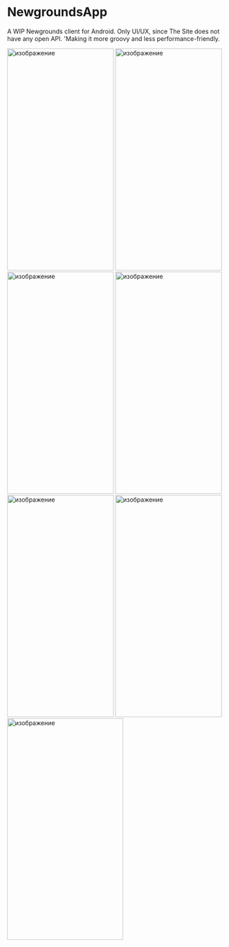 # NewgroundsApp
A WIP Newgrounds client for Android. Only UI/UX, since The Site does not have any open API. 'Making it more groovy and less performance-friendly.


<img width="246" height="512" alt="изображение" src="https://github.com/user-attachments/assets/00996a05-1ae4-4e53-be5c-b100ce909e36" />  
<img width="246" height="512" alt="изображение" src="https://github.com/user-attachments/assets/b2cebb47-100f-4121-a784-688ba4d74356" />  
<img width="246" height="512" alt="изображение" src="https://github.com/user-attachments/assets/6f33954c-64e4-43bf-b7d7-9c59f8240131" />  
<img width="246" height="512" alt="изображение" src="https://github.com/user-attachments/assets/ab8bc231-bc9f-41cd-9a26-76446eefbd97" />  
<img width="246" height="512" alt="изображение" src="https://github.com/user-attachments/assets/822567b8-dc05-4c75-adf0-5a85f9695cb0" />  
<img width="246" height="512" alt="изображение" src="https://github.com/user-attachments/assets/3046a50d-d8a6-4cab-88ae-db61f47229f3" />  
<img width="268" height="511" alt="изображение" src="https://github.com/user-attachments/assets/a97bee4b-cb76-4a94-aea3-d8372c60f542" />  








